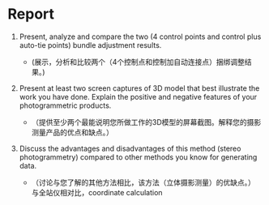 # Report
1. Present, analyze and compare the two (4 control points and control plus auto-tie points) bundle adjustment results.
    - (展示，分析和比较两个（4个控制点和控制加自动连接点）捆绑调整结果。)

2. Present at least two screen captures of 3D model that best illustrate the work you have done. Explain the positive and negative features of your photogrammetric products.
    - （提供至少两个最能说明您所做工作的3D模型的屏幕截图。解释您的摄影测量产品的优点和缺点。）

3. Discuss the advantages and disadvantages of this method (stereo photogrammetry) compared to other methods you know for generating data.
    - （讨论与您了解的其他方法相比，该方法（立体摄影测量）的优缺点。） 与全站仪相对比，coordinate calculation